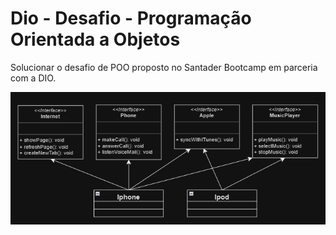 # Dio - Desafio - Programação Orientada a Objetos

Solucionar o desafio de POO proposto no Santader Bootcamp em parceria com a DIO.

![Diagrama UML do Desafio](UML-Diagram.png)
